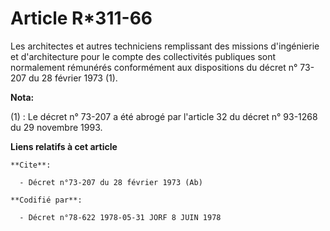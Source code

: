 # Article R*311-66

Les architectes et autres techniciens remplissant des missions d'ingénierie et d'architecture pour le compte des
collectivités publiques sont normalement rémunérés conformément aux dispositions du décret n° 73-207 du 28 février 1973 (1).

**Nota:**

(1) : Le décret n° 73-207 a été abrogé par l'article 32 du décret n° 93-1268 du 29 novembre 1993.

**Liens relatifs à cet article**

	**Cite**:

	  - Décret n°73-207 du 28 février 1973 (Ab)

	**Codifié par**:

	  - Décret n°78-622 1978-05-31 JORF 8 JUIN 1978
